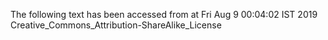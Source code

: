 The following text has been accessed from at Fri Aug 9 00:04:02 IST 2019
Creative_Commons_Attribution-ShareAlike_License
